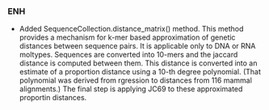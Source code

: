 <!--
A new scriv changelog fragment.

Uncomment the section that is right (remove the HTML comment wrapper).
-->

<!--
### Contributers

- A bullet item for the Contributers category.

-->

### ENH

- Added SequenceCollection.distance_matrix() method. This method provides
  a mechanism for k-mer based approximation of genetic distances
  between sequence pairs. It is applicable only to DNA or RNA moltypes.
  Sequences are converted into 10-mers and the jaccard distance is computed
  between them. This distance is converted into an estimate of a proportion
  distance using a 10-th degree polynomial. (That polynomial was derived from
  rgression to distances from 116 mammal alignments.) The final step is applying
  JC69 to these approximated proportin distances.

<!--
### BUG

- A bullet item for the BUG category.

-->
<!--
### DOC

- A bullet item for the DOC category.

-->
<!--
### Deprecations

- A bullet item for the Deprecations category.

-->
<!--
### Discontinued

- A bullet item for the Discontinued category.

-->
